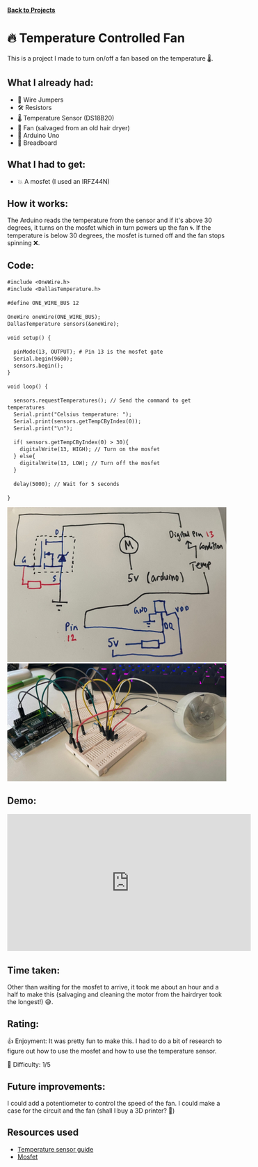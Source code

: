 [__Back to Projects__](projects.md)

# 🔥 Temperature Controlled Fan

This is a project I made to turn on/off a fan based on the temperature 🌡️.

## What I already had:
- 🧵 Wire Jumpers
- 🛠️ Resistors
- 🌡️ Temperature Sensor (DS18B20)
- 💨 Fan (salvaged from an old hair dryer)
- 🤖 Arduino Uno
- 🍞 Breadboard

## What I had to get:
- 💥 A mosfet (I used an IRFZ44N)

## How it works:

The Arduino reads the temperature from the sensor and if it's above 30 degrees, it turns on the mosfet which in turn powers up the fan 🌀. If the temperature is below 30 degrees, the mosfet is turned off and the fan stops spinning ❌.

## Code:

```
#include <OneWire.h>
#include <DallasTemperature.h>

#define ONE_WIRE_BUS 12

OneWire oneWire(ONE_WIRE_BUS);
DallasTemperature sensors(&oneWire);

void setup() {
  
  pinMode(13, OUTPUT); # Pin 13 is the mosfet gate
  Serial.begin(9600);
  sensors.begin();
}

void loop() {

  sensors.requestTemperatures(); // Send the command to get temperatures
  Serial.print("Celsius temperature: ");
  Serial.print(sensors.getTempCByIndex(0)); 
  Serial.print("\n");

  if( sensors.getTempCByIndex(0) > 30){
    digitalWrite(13, HIGH); // Turn on the mosfet
  } else{ 
    digitalWrite(13, LOW); // Turn off the mosfet
  }

  delay(5000); // Wait for 5 seconds

}

```
![image](https://raw.githubusercontent.com/r15hil/r15hil.github.io/main/assets/pics/temp_fan_schematic.jpeg)
![image](https://raw.githubusercontent.com/r15hil/r15hil.github.io/main/assets/pics/temp_fan_circuit.jpeg)

## Demo:

<iframe width="560" height="315" src="https://www.youtube.com/embed/KIM-IGIcUgY" title="YouTube video player" frameborder="0" allow="accelerometer; autoplay; clipboard-write; encrypted-media; gyroscope; picture-in-picture; web-share" allowfullscreen></iframe>

## Time taken:

Other than waiting for the mosfet to arrive, it took me about an hour and a half to make this (salvaging and cleaning the motor from the hairdryer took the longest!) 😅.

## Rating:

👍 Enjoyment: It was pretty fun to make this. I had to do a bit of research to figure out how to use the mosfet and how to use the temperature sensor.

💪 Difficulty: 1/5

## Future improvements:

I could add a potentiometer to control the speed of the fan.
I could make a case for the circuit and the fan (shall I buy a 3D printer? 🤔)

## Resources used
- [Temperature sensor guide](https://randomnerdtutorials.com/guide-for-ds18b20-temperature-sensor-with-arduino/)
- [Mosfet](https://images.theengineeringprojects.com/image/webp/2017/09/Introduction-to-IRFZ44N_3.png.webp?ssl=1)
